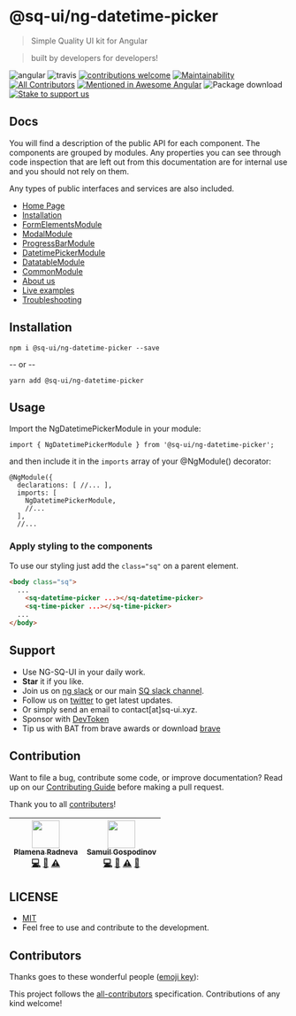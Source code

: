 # @sq-ui/ng-datetime-picker

> Simple Quality UI kit for Angular

> built by developers for developers!

![angular](https://badge.fury.io/js/angular.svg)
![travis](https://travis-ci.com/SQ-UI/ng-sq-ui.svg?branch=master)
[![contributions welcome](https://img.shields.io/badge/issues-welcome-brightgreen.svg?style=flat)](https://github.com/SQ-UI/ng-sq-ui/issues)
[![Maintainability](https://api.codeclimate.com/v1/badges/d53c1670c301071be452/maintainability)](https://codeclimate.com/github/SQ-UI/ng-sq-ui/maintainability)
[![All Contributors](https://img.shields.io/badge/all_contributors-2-orange.svg?style=flat-square)](#contributors)
[![Mentioned in Awesome Angular](https://awesome.re/mentioned-badge.svg)](https://github.com/gdi2290/awesome-angular)
![Package download](https://img.shields.io/npm/dm/@sq-ui/ng-sq-ui.svg?logo=ng-sq-ui)
[![Stake to support us](https://badge.devprotocol.xyz/0xFDF5E73AF86683F61Ef23dB90D6225e8d661Cc54/descriptive)](https://stakes.social/0xFDF5E73AF86683F61Ef23dB90D6225e8d661Cc54)

## Docs

You will find a description of the public API for each component.
The components are grouped by modules. Any properties you can see through code inspection that are left out from this documentation are for internal use and you should not rely on them.

Any types of public interfaces and services are also included.

- [Home Page](http://bit.ly/ng-sq-ui-docs-home)
- [Installation](http://bit.ly/ng-sq-ui-docs-installation)
- [FormElementsModule](http://bit.ly/ng-sq-ui-docs-form-elements)
- [ModalModule](http://bit.ly/ng-sq-ui-docs-modal)
- [ProgressBarModule](http://bit.ly/ng-sq-ui-docs-progressbar)
- [DatetimePickerModule](http://bit.ly/ng-sq-ui-docs-datetime-picker)
- [DatatableModule](http://bit.ly/ng-sq-ui-docs-datatable)
- [CommonModule](http://bit.ly/ng-sq-ui-docs-common)
- [About us](http://bit.ly/ng-sq-ui-docs-about-us)
- [Live examples](http://bit.ly/ng-sq-ui-docs-live-examples)
- [Troubleshooting](http://bit.ly/ng-sq-ui-docs-troubleshooting)

## Installation

```
npm i @sq-ui/ng-datetime-picker --save
```

-- or --

```
yarn add @sq-ui/ng-datetime-picker
```

## Usage

Import the NgDatetimePickerModule in your module:

```
import { NgDatetimePickerModule } from '@sq-ui/ng-datetime-picker';
```

and then include it in the `imports` array of your @NgModule() decorator:

```
@NgModule({
  declarations: [ //... ],
  imports: [
    NgDatetimePickerModule,
    //...
  ],
  //...
```

### Apply styling to the components

To use our styling just add the `class="sq"` on a parent element.

```html
<body class="sq">
  ...
    <sq-datetime-picker ...></sq-datetime-picker>
    <sq-time-picker ...></sq-time-picker>
  ...
</body>
```

## Support

- Use NG-SQ-UI in your daily work.
- **Star** it if you like.
- Join us on <a href="http://bit.ly/ng-sq-ui-slack">ng slack</a> or our main <a href="http://bit.ly/ng-sq-slack">SQ slack channel</a>.
- Follow us on [twitter](https://twitter.com/sq_ui_kit) to get latest updates.
- Or simply send an email to contact[at]sq-ui.xyz.
- Sponsor with [DevToken](https://stakes.social/0x014f98F05c0BeD44B4Cf0532a93312a2135afaB8)
- Tip us with BAT from brave awards or download [brave](https://brave.com/ngs747)

## Contribution

Want to file a bug, contribute some code, or improve documentation? Read up on our [Contributing Guide](CONTRIBUTING.md) before making a pull request.

Thank you to all <a href="https://github.com/sq-ui/ng-sq-ui/graphs/contributors">contributers</a>!

<!-- ALL-CONTRIBUTORS-LIST:START - Do not remove or modify this section -->
<!-- prettier-ignore -->
| [<img src="https://avatars2.githubusercontent.com/u/41083417?v=4" width="50px;"/><br /><sub><b>Plamena Radneva</b></sub>](https://github.com/ardentia)<br />[💻](https://github.com/SQ-UI/ng-sq-ui/commits?author=ardentia "Code") [📖](https://github.com/SQ-UI/ng-sq-ui/commits?author=ardentia "Documentation") [⚠️](https://github.com/SQ-UI/ng-sq-ui/commits?author=ardentia "Tests") | [<img src="https://avatars0.githubusercontent.com/u/797921?v=4" width="50px;"/><br /><sub><b>Samuil Gospodinov</b></sub>](https://github.com/samuil4)<br />[💻](https://github.com/SQ-UI/ng-sq-ui/commits?author=samuil4 "Code") [📖](https://github.com/SQ-UI/ng-sq-ui/commits?author=samuil4 "Documentation") [⚠️](https://github.com/SQ-UI/ng-sq-ui/commits?author=samuil4 "Tests") [📢](#talk-samuil4 "Talks") |
| :---: | :---: |
<!-- ALL-CONTRIBUTORS-LIST:END -->

## LICENSE

- [MIT](http://opensource.org/licenses/MIT)
- Feel free to use and contribute to the development.

## Contributors

Thanks goes to these wonderful people ([emoji key](https://github.com/kentcdodds/all-contributors#emoji-key)):

<!-- ALL-CONTRIBUTORS-LIST:START - Do not remove or modify this section -->
<!-- prettier-ignore -->
<!-- ALL-CONTRIBUTORS-LIST:END -->

This project follows the [all-contributors](https://github.com/kentcdodds/all-contributors) specification. Contributions of any kind welcome!